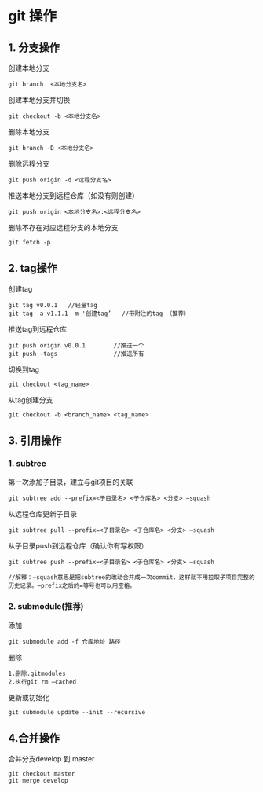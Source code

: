 # git 操作
## 1. 分支操作
创建本地分支
```
git branch  <本地分支名>
```
创建本地分支并切换
```
git checkout -b <本地分支名>
```
删除本地分支
```
git branch -D <本地分支名>
```
删除远程分支
```
git push origin -d <远程分支名>
```
推送本地分支到远程仓库（如没有则创建）
```
git push origin <本地分支名>:<远程分支名>
```
删除不存在对应远程分支的本地分支
```
git fetch -p
```
## 2. tag操作
创建tag
```
git tag v0.0.1   //轻量tag
git tag -a v1.1.1 -m '创建tag’   //带附注的tag （推荐）
```

推送tag到远程仓库
```
git push origin v0.0.1        //推送一个
git push —tags                //推送所有
```

切换到tag
```
git checkout <tag_name>          
```

从tag创建分支
```
git checkout -b <branch_name> <tag_name>          
```

## 3. 引用操作 
### 1. subtree
第一次添加子目录，建立与git项目的关联
```
git subtree add --prefix=<子目录名> <子仓库名> <分支> —squash
```
从远程仓库更新子目录
```
git subtree pull --prefix=<子目录名> <子仓库名> <分支> —squash
```
从子目录push到远程仓库（确认你有写权限）
```
git subtree push --prefix=<子目录名> <子仓库名> <分支> —squash

//解释：–squash意思是把subtree的改动合并成一次commit，这样就不用拉取子项目完整的历史记录。–prefix之后的=等号也可以用空格。
```
### 2. submodule(推荐)

添加
```
git submodule add -f 仓库地址 路径
```
删除
```
1.删除.gitmodules
2.执行git rm –cached
```
更新或初始化
```
git submodule update --init --recursive
```

## 4.合并操作

合并分支develop  到 master
```
git checkout master
git merge develop
```